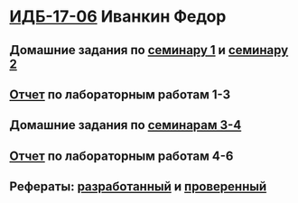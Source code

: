 # [ИДБ-17-06](https://github.com/stankin/design-part-1/wiki/list-idb-17-06) Иванкин Федор

## Домашние задания по [семинару 1](https://github.com/stankin/design-part-1/wiki/sem1) и [семинару 2](https://github.com/stankin/design-part-1/wiki/sem2)

## [Отчет](https://github.com/Fedosds/projectivity/wiki/%D0%9B%D0%B0%D0%B1%D0%BE%D1%80%D0%B0%D1%82%D0%BE%D1%80%D0%BD%D1%8B%D0%B5-1-3#%D0%9B%D0%B0%D0%B1%D0%BE%D1%80%D0%B0%D1%82%D0%BE%D1%80%D0%BD%D0%B0%D1%8F-1) по лабораторным работам 1-3

## Домашние задания по [семинарам 3-4](https://github.com/Fedosds/projectivity/wiki/Business-game---Team-%22squad%22)

## [Отчет](https://github.com/Fedosds/projectivity/wiki/%D0%9B%D0%B0%D0%B1%D0%BE%D1%80%D0%B0%D1%82%D0%BE%D1%80%D0%BD%D1%8B%D0%B5-4-6) по лабораторным работам 4-6

## Рефераты: [разработанный](https://github.com/stankin/design-part-1/wiki/exam14-4) и [проверенный](https://github.com/stankin/design-part-1/wiki/exam13-2)

